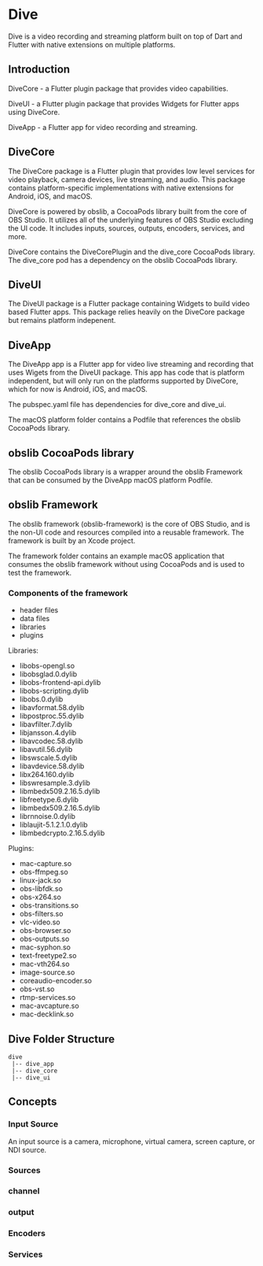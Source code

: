 # Dive

Dive is a video recording and streaming platform built on top of Dart and
Flutter with native extensions on multiple platforms.

## Introduction

DiveCore - a Flutter plugin package that provides video capabilities.

DiveUI - a Flutter plugin package that provides Widgets for Flutter apps using DiveCore.

DiveApp - a Flutter app for video recording and streaming.

## DiveCore

The DiveCore package is a Flutter plugin that provides low level services for
video playback, camera devices, live streaming, and audio. This package
contains platform-specific implementations with native extensions for Android,
iOS, and macOS.

DiveCore is powered by obslib, a CocoaPods library built from the core of OBS Studio.
It utilizes all of the underlying features of OBS Studio excluding the UI code.
It includes inputs, sources, outputs, encoders, services, and more.

DiveCore contains the DiveCorePlugin and the dive_core CocoaPods library. The
dive_core pod has a dependency on the obslib CocoaPods library.

## DiveUI

The DiveUI package is a Flutter package containing Widgets to build video based
Flutter apps. This package relies heavily on the DiveCore package but remains
platform indepenent.

## DiveApp

The DiveApp app is a Flutter app for video live streaming and recording that uses Wigets from
the DiveUI package. This app has code that is platform independent, but will
only run on the platforms supported by DiveCore, which for now is
Android, iOS, and macOS.

The pubspec.yaml file has dependencies for dive_core and dive_ui.

The macOS platform folder contains a Podfile that references the obslib
CocoaPods library.

## obslib CocoaPods library

The obslib CocoaPods library is a wrapper around the obslib Framework that can
be consumed by the DiveApp macOS platform Podfile.

## obslib Framework

The obslib framework (obslib-framework) is the core of OBS Studio,
and is the non-UI code and resources compiled into a reusable framework. The framework
is built by an Xcode project.

The framework folder contains an example macOS application that consumes the
obslib framework without using CocoaPods and is used to test the framework.

### Components of the framework

* header files
* data files
* libraries
* plugins

Libraries:
* libobs-opengl.so
* libobsglad.0.dylib
* libobs-frontend-api.dylib
* libobs-scripting.dylib
* libobs.0.dylib
* libavformat.58.dylib
* libpostproc.55.dylib
* libavfilter.7.dylib
* libjansson.4.dylib
* libavcodec.58.dylib
* libavutil.56.dylib
* libswscale.5.dylib
* libavdevice.58.dylib
* libx264.160.dylib
* libswresample.3.dylib
* libmbedx509.2.16.5.dylib
* libfreetype.6.dylib
* libmbedx509.2.16.5.dylib
* librnnoise.0.dylib
* liblaujit-5.1.2.1.0.dylib
* libmbedcrypto.2.16.5.dylib

Plugins:
* mac-capture.so
* obs-ffmpeg.so
* linux-jack.so
* obs-libfdk.so
* obs-x264.so
* obs-transitions.so
* obs-filters.so
* vlc-video.so
* obs-browser.so
* obs-outputs.so
* mac-syphon.so
* text-freetype2.so
* mac-vth264.so
* image-source.so
* coreaudio-encoder.so
* obs-vst.so
* rtmp-services.so
* mac-avcapture.so
* mac-decklink.so

## Dive Folder Structure

```
dive
 |-- dive_app
 |-- dive_core
 |-- dive_ui
```

## Concepts

### Input Source

An input source is a camera, microphone, virtual camera, screen capture,
or NDI source.

### Sources

### channel

### output

### Encoders

### Services
